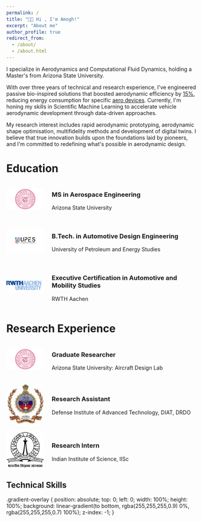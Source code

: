 ```yaml
---
permalink: /
title: "👋🏼 Hi , I'm Amogh!"
excerpt: "About me"
author_profile: true
redirect_from: 
  - /about/
  - /about.html
---
```

<!--
<!-- Add this div where you want the particle background to appear (typically at the top of your about.md or as a page wrapper)  -->
<div id="fluid-dynamics-particles" style="position: absolute; width: 33%; height: 300vh; top: 0; left: 0; z-index: -1;"></div>

<script>
document.addEventListener('DOMContentLoaded', function() {
//   tsParticles.load("fluid-dynamics-particles", {
//     fullScreen: {
//       enable: false
//     },
//     fpsLimit: 60,
//     particles: {
//       number: {
//         value: 80,
//         density: {
//           enable: true,
//           value_area: 800
//         }
//       },
//       color: {
//         value: ["#4285f4", "#34a853", "#fbbc05", "#ea4335"],
//         animation: {
//           enable: true,
//           speed: 20,
//           sync: false
//         }
//       },
//       shape: {
//         type: "circle"
//       },
//       opacity: {
//         value: 0.5,
//         random: false,
//         animation: {
//           enable: true,
//           speed: 0.5,
//           minimumValue: 0.1,
//           sync: false
//         }
//       },
//       size: {
//         value: 3,
//         random: true,
//         animation: {
//           enable: true,
//           speed: 2,
//           minimumValue: 0.1,
//           sync: false
//         }
//       },
//       links: {
//         enable: true,
//         distance: 150,
//         color: "#4285f4",
//         opacity: 0.4,
//         width: 1
//       },
//       move: {
//         enable: true,
//         speed: 2,
//         direction: "none",
//         random: true,
//         straight: false,
//         outModes: {
//           default: "out"
//         },
//         attract: {
//           enable: true,
//           rotateX: 600,
//           rotateY: 1200
//         }
//       }
//     },
//     interactivity: {
//       detectsOn: "canvas",
//       events: {
//         onHover: {
//           enable: true,
//           mode: "repulse"
//         },
//         onClick: {
//           enable: true,
//           mode: "push"
//         },
//         resize: true
//       },
//       modes: {
//         repulse: {
//           distance: 100,
//           duration: 0.4
//         },
//         push: {
//           quantity: 4
//         }
//       }
//     },
//     detectRetina: true
//   });
// });
    tsParticles.load("fluid-dynamics-particles", {
    fullScreen: {
      enable: false
    },
    particles: {
      number: {
        value: 100,
        density: {
          enable: true,
          value_area: 800
        }
      },
      color: {
        value: ["#4285f4", "#87CEEB", "#1E90FF", "#00BFFF"],
      },
      shape: {
        type: "circle"
      },
      opacity: {
        value: 0.6,
        random: true
      },
      size: {
        value: 3,
        random: true
      },
      links: {
        enable: true,
        distance: 100,
        color: "#4285f4",
        opacity: 0.2,
        width: 1
      },
      move: {
        enable: true,
        speed: 3,
        direction: "none",
        random: true,
        straight: false,
        outModes: {
          default: "out"
        },
        // This creates the turbulent flow effect
        path: {
          enable: true,
          delay: {
            value: 0
          },
          options: {
            size: 20,
            draw: false,
            generator: "perlinNoise"
          }
        }
      }
    },
    interactivity: {
      detectsOn: "canvas",
      events: {
        onHover: {
          enable: true,
          mode: "bubble"
        },
        onClick: {
          enable: true,
          mode: "repulse"
        }
      },
      modes: {
        bubble: {
          distance: 200,
          size: 6,
          duration: 0.4
        },
        repulse: {
          distance: 200,
          duration: 0.4
        }
      }
    }
  });
</script>

I specialize in Aerodynamics and Computational Fluid Dynamics, holding a Master's from Arizona State University. 

With over three years of technical and research experience, I've engineered passive bio-inspired solutions that boosted aerodynamic efficiency by [15%](https://amogh-kulkarni.github.io/publication/2010-10-01-paper-title-number-2), reducing energy consumption for specific [aero devices](https://amogh-kulkarni.github.io/portfolio/project1/). Currently, I'm honing my skills in Scientific Machine Learning to accelerate vehicle aerodynamic development through data-driven approaches.

My research interest includes rapid aerodynamic prototyping, aerodynamic shape optimisation, multifidelity methods and development of digital twins. I believe that true innovation builds upon the foundations laid by pioneers, and I'm committed to redefining what's possible in aerodynamic design.


# Education



<!-- Education Entry 1 -->
<div style="display: flex; align-items: center; margin-bottom: 20px;">
  <img src="/images/asu_logo.png" alt="Arizona State University Logo" style="width: 100px; height: auto; margin-right: 20px;">
  <div>
    <h3>MS in Aerospace Engineering</h3>
    <p>Arizona State University</p>
  </div>
</div>

<!-- Education Entry 2 -->
<div style="display: flex; align-items: center; margin-bottom: 20px;">
  <img src="/images/upes_logo.jpg" alt="University of Petroleum and Energy Studies Logo" style="width: 100px; height: auto; margin-right: 20px;">
  <div>
    <h3>B.Tech. in Automotive Design Engineering</h3>
    <p>University of Petroleum and Energy Studies</p>
  </div>
</div>

<!-- Education Entry 3 -->
<div style="display: flex; align-items: center; margin-bottom: 20px;">
  <img src="/images/rwth_logo.png" alt="RWTH Aachen Logo" style="width: 100px; height: auto; margin-right: 20px;">
  <div>
    <h3>Executive Certification in Automotive and Mobility Studies</h3>
    <p>RWTH Aachen</p>
  </div>
</div>



# Research Experience



<!-- RE Entry 1 -->
<div style="display: flex; align-items: center; margin-bottom: 20px;">
  <img src="/images/asu_logo.png" alt="Arizona State University Logo" style="width: 100px; height: auto; margin-right: 20px;">
  <div>
    <h3>Graduate Researcher</h3>
    <p>Arizona State University: Aircraft Design Lab</p>
  </div>
</div>

<!-- RE Entry 2 -->
<div style="display: flex; align-items: center; margin-bottom: 20px;">
  <img src="/images/DIAT_logo.png" alt="DIAT, DRDO Logo" style="width: 100px; height: auto; margin-right: 20px;">
  <div>
    <h3>Research Assistant</h3>
    <p>Defense Institute of Advanced Technology, DIAT, DRDO</p>
  </div>
</div>

<!-- RE Entry 3 -->
<div style="display: flex; align-items: center; margin-bottom: 20px;">
  <img src="/images/IISc_Master_Seal_Black_logo.jpg" alt="IISc Logo" style="width: 100px; height: auto; margin-right: 20px;">
  <div>
    <h3>Research Intern</h3>
    <p>Indian Institute of Science, IISc</p>
  </div>
</div>


<div class="skills-visualization">
  <h2>Technical Skills</h2>
  <canvas id="skillsChart" width="400" height="400"></canvas>
</div>

<!-- adding skill radar map to the landing page--> 

<script>
document.addEventListener('DOMContentLoaded', function()  {
  const ctx = document.getElementById('skillsChart').getContext('2d');
  const skillsChart = new Chart(ctx, {
    type: 'radar',
    data: {
      labels: ['CFD', 'Scientific ML', 'Aerodynamics', 'Programming', 'CAD', 'Research'],
      datasets: [{
        label: 'Skill Level',
        data: [90, 75, 95, 70, 90, 90],
        backgroundColor: 'rgba(54, 162, 235, 0.2)',
        borderColor: 'rgba(54, 162, 235, 1)',
        pointBackgroundColor: 'rgba(54, 162, 235, 1)',
        pointBorderColor: '#fff',
        pointHoverBackgroundColor: '#fff',
        pointHoverBorderColor: 'rgba(54, 162, 235, 1)'
      }]
    },
    options: {
      responsive: true,
      scales: {
        r: {
          angleLines: {
            display: true
          },
          suggestedMin: 0,
          suggestedMax: 50
        }
      }
    }
  });
});
</script>



.gradient-overlay {
  position: absolute;
  top: 0;
  left: 0;
  width: 100%;
  height: 100%;
  background: linear-gradient(to bottom, rgba(255,255,255,0.9) 0%, rgba(255,255,255,0.7) 100%);
  z-index: -1;
}
